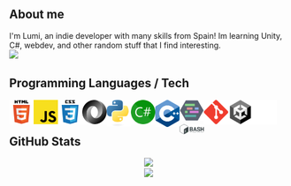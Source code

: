 ## About me
I'm Lumi, an indie developer with many skills from Spain! Im learning Unity, C#, webdev, and other random stuff that I find interesting.<br>
<img src="https://komarev.com/ghpvc/?username=LumiUG">

## Programming Languages / Tech
<a href="https://www.w3.org/html">
	<img align=left alt="HTML W3Schools" width="44px" src="https://github.com/LumiUG/LumiUG/blob/main/images/html5.svg"/>
</a>
<a href="https://developer.mozilla.org/docs/Web/JavaScript">
	<img align=left alt="Javascript" width="44px" src="https://github.com/LumiUG/LumiUG/blob/main/images/javascript.svg"/>
</a>
<a href="https://www.w3schools.com/css">
	<img align=left alt="CSS" width="44px" src="https://github.com/LumiUG/LumiUG/blob/main/images/css.svg"/>
</a>
<a href="https://www.json.org/json-es.html">
	<img align=left alt="Json" width="44px" src="https://github.com/LumiUG/LumiUG/blob/main/images/json.svg"/>
</a>
<a href="https://www.python.org">
	<img align=left alt="Python" width="44px" src="https://github.com/LumiUG/LumiUG/blob/main/images/python.svg"/>
</a>
<a href="https://learn.microsoft.com/es-es/dotnet/csharp">
	<img align=left alt="CSharp" width="44px" src="https://github.com/LumiUG/LumiUG/blob/main/images/csharp.png"/>
</a>
<a href="https://wikipedia.org/wiki/C%2B%2B">
	<img align=left alt="C++" width="44px" src="https://github.com/LumiUG/LumiUG/blob/main/images/cpp.svg"/>
</a>
<a href="https://minecraft.fandom.com/wiki/Function_(Java_Edition)">
	<img align=left alt="McFunction" width="44px" src="https://github.com/LumiUG/LumiUG/blob/main/images/mcfunction.png"/>
</a>
<a href="https://git-scm.com">
	<img align=left alt="Git" width="44px" src="https://github.com/LumiUG/LumiUG/blob/main/images/git.svg"/>
</a>
<a href="https://unity.com">
	<img align=left alt="Unity" width="44px" src="https://github.com/LumiUG/LumiUG/blob/main/images/unity.png"/>
</a>
<a href="https://www.unrealengine.com">
	<img align=left alt="Unreal Engine" width="44px" src="https://github.com/LumiUG/LumiUG/blob/main/images/unreal.svg"/>
</a>
<a href="https://en.wikipedia.org/wiki/Bash_(Unix_shell)">
	<img align=left alt="Bash" width="44px" src="https://github.com/LumiUG/LumiUG/blob/main/images/bash.png"/>
</a><br><br>

## GitHub Stats
<div align=center href="https://github.com/anuraghazra/github-readme-stats">
    <img src="https://github-readme-stats.vercel.app/api?username=LumiUG&title_color=DA7885&text_color=E1B2A2&show_icons=true&icon_color=BB8470&bg_color=170F0C&hide_border=true&locale=en"><br>
    <img src="https://github-readme-stats.vercel.app/api/top-langs?username=LumiUG&theme=gruvbox&show_icons=true&hide_border=true&locale=en&layout=compact">
</div>
